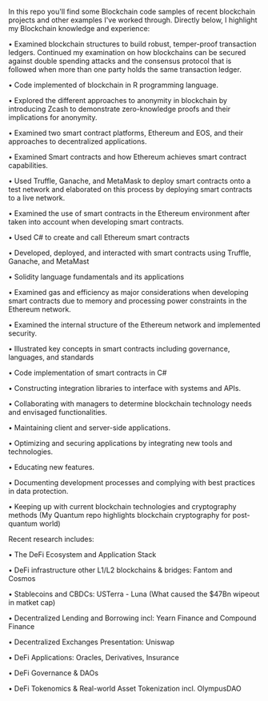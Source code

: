 In this repo you'll find some Blockchain code samples of recent blockchain projects and other examples I've worked through. Directly below, I highlight my Blockchain knowledge and experience:
 
• Examined blockchain structures to build robust, temper-proof transaction ledgers. Continued my examination on how blockchains can be secured against double spending attacks and the consensus protocol that is followed when more than one party holds the same transaction ledger. 

• Code implemented of blockchain in R programming language.

• Explored the different approaches to anonymity in blockchain by introducing Zcash to demonstrate zero-knowledge proofs and their implications for anonymity. 

• Examined two smart contract platforms, Ethereum and EOS, and their approaches to decentralized applications.

• Examined Smart contracts and how Ethereum achieves smart contract capabilities. 

• Used Truffle, Ganache, and MetaMask to deploy smart contracts onto a test network and elaborated on this process by deploying smart contracts to a live network. 

• Examined the use of smart contracts in the Ethereum environment after taken into account when developing smart contracts.

• Used C# to create and call Ethereum smart contracts 

• Developed, deployed, and interacted with smart contracts using Truffle, Ganache, and MetaMast

• Solidity language fundamentals and its applications

• Examined gas and efficiency as major considerations when developing smart contracts due to memory and processing power constraints in the Ethereum network.

• Examined the internal structure of the Ethereum network and implemented security. 

• Illustrated key concepts in smart contracts including governance, languages, and standards

• Code implementation of smart contracts in C#

• Constructing integration libraries to interface with systems and APIs.


• Collaborating with managers to determine blockchain technology needs and envisaged functionalities.

• Maintaining client and server-side applications.

• Optimizing and securing applications by integrating new tools and technologies.

• Educating new features.

• Documenting development processes and complying with best practices in data protection.

• Keeping up with current blockchain technologies and cryptography methods (My Quantum repo highlights blockchain cryptography for post-quantum world)

Recent research includes:
 
• The DeFi Ecosystem and Application Stack

• DeFi infrastructure other L1/L2 blockchains & bridges: Fantom and Cosmos

• Stablecoins and CBDCs: USTerra - Luna (What caused the $47Bn wipeout in matket cap)

• Decentralized Lending and Borrowing incl: Yearn Finance and Compound Finance

• Decentralized Exchanges Presentation: Uniswap

• DeFi Applications: Oracles, Derivatives, Insurance

• DeFi Governance & DAOs

• DeFi Tokenomics & Real-world Asset Tokenization incl. OlympusDAO
